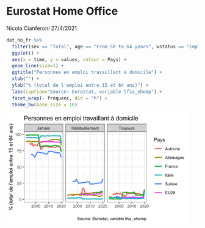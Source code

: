 Eurostat Home Office
================
Nicola Cianferoni
27/4/2021

``` r
dat_ho_fr %>% 
  filter(sex == "Total", age == "From 50 to 64 years", wstatus == "Employees") %>% 
  ggplot() +
  aes(x = time, y = values, colour = Pays) +
  geom_line(size=1) +
  ggtitle("Personnes en emploi travaillant à domicile") +
  xlab("") +
  ylab("% (total de l'emploi entre 15 et 64 ans)") +
  labs(caption="Source: Eurostat, variable lfsa_ehomp") +
  facet_wrap(~ frequenc, dir = "h") +
  theme_bw(base_size = 10)
```

![](Home-Office-Eurostat-output5_files/figure-gfm/ggplot2-1.png)<!-- -->
